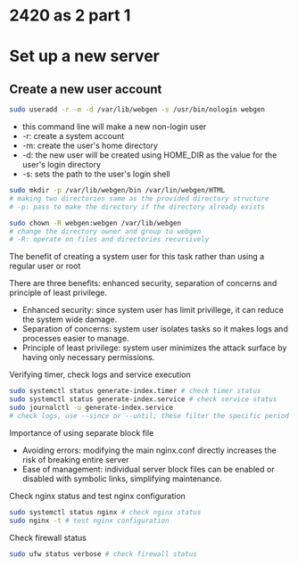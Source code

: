 # 2420 as 2 part 1

# Set up a new server

## Create a new user account

```bash
sudo useradd -r -m -d /var/lib/webgen -s /usr/bin/nologin webgen
```
- this command line will make a new non-login user
- -r: create a system account
- -m: create the user's home directory
- -d: the new user will be created using HOME_DIR as the value for the user's login directory
- -s: sets the path to the user's login shell

```bash
sudo mkdir -p /var/lib/webgen/bin /var/lin/webgen/HTML
# making two directories same as the provided directory structure
# -p: pass to make the directory if the directory already exists

sudo chown -R webgen:webgen /var/lib/webgen
# change the directory owner and group to webgen
# -R: operate on files and directories recursively
```

The benefit of creating a system user for this task rather than using a regular user or root 

There are three benefits: enhanced security, separation of concerns and principle of least privilege.

- Enhanced security: since system user has limit privillege, it can reduce the system wide damage.
- Separation of concerns: system user isolates tasks so it makes logs and processes easier to manage.
- Principle of least privilege: system user minimizes the attack surface by having only necessary permissions.

Verifying timer, check logs and service execution

```bash
sudo systemctl status generate-index.timer # check timer status
sudo systemctl status generate-index.service # check service status
sudo journalctl -u generate-index.service 
# check logs, use --since or --until; these filter the specific period
```

Importance of using separate block file

- Avoiding errors: modifying the main nginx.conf directly increases the risk of breaking entire server
- Ease of management: individual server block files can be enabled or disabled with symbolic links, simplifying maintenance.

Check nginx status and test nginx configuration

```bash
sudo systemctl status nginx # check nginx status
sudo nginx -t # test nginx configuration
```

Check firewall status
```bash
sudo ufw status verbose # check firewall status
```



